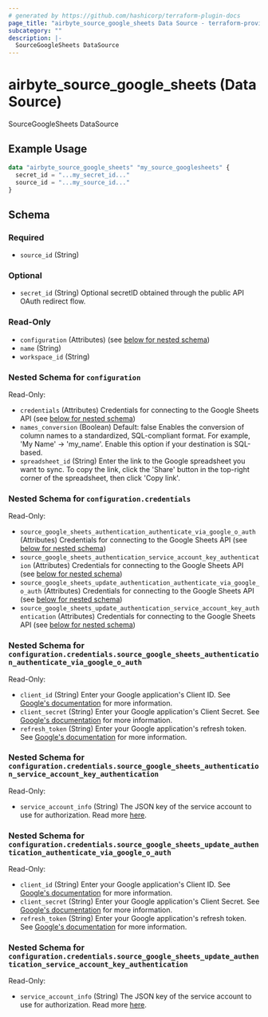 ```yaml
---
# generated by https://github.com/hashicorp/terraform-plugin-docs
page_title: "airbyte_source_google_sheets Data Source - terraform-provider-airbyte"
subcategory: ""
description: |-
  SourceGoogleSheets DataSource
---
```


# airbyte_source_google_sheets (Data Source)

SourceGoogleSheets DataSource

## Example Usage

```terraform
data "airbyte_source_google_sheets" "my_source_googlesheets" {
  secret_id = "...my_secret_id..."
  source_id = "...my_source_id..."
}
```

<!-- schema generated by tfplugindocs -->
## Schema

### Required

- `source_id` (String)

### Optional

- `secret_id` (String) Optional secretID obtained through the public API OAuth redirect flow.

### Read-Only

- `configuration` (Attributes) (see [below for nested schema](#nestedatt--configuration))
- `name` (String)
- `workspace_id` (String)

<a id="nestedatt--configuration"></a>
### Nested Schema for `configuration`

Read-Only:

- `credentials` (Attributes) Credentials for connecting to the Google Sheets API (see [below for nested schema](#nestedatt--configuration--credentials))
- `names_conversion` (Boolean) Default: false
Enables the conversion of column names to a standardized, SQL-compliant format. For example, 'My Name' -> 'my_name'. Enable this option if your destination is SQL-based.
- `spreadsheet_id` (String) Enter the link to the Google spreadsheet you want to sync. To copy the link, click the 'Share' button in the top-right corner of the spreadsheet, then click 'Copy link'.

<a id="nestedatt--configuration--credentials"></a>
### Nested Schema for `configuration.credentials`

Read-Only:

- `source_google_sheets_authentication_authenticate_via_google_o_auth` (Attributes) Credentials for connecting to the Google Sheets API (see [below for nested schema](#nestedatt--configuration--credentials--source_google_sheets_authentication_authenticate_via_google_o_auth))
- `source_google_sheets_authentication_service_account_key_authentication` (Attributes) Credentials for connecting to the Google Sheets API (see [below for nested schema](#nestedatt--configuration--credentials--source_google_sheets_authentication_service_account_key_authentication))
- `source_google_sheets_update_authentication_authenticate_via_google_o_auth` (Attributes) Credentials for connecting to the Google Sheets API (see [below for nested schema](#nestedatt--configuration--credentials--source_google_sheets_update_authentication_authenticate_via_google_o_auth))
- `source_google_sheets_update_authentication_service_account_key_authentication` (Attributes) Credentials for connecting to the Google Sheets API (see [below for nested schema](#nestedatt--configuration--credentials--source_google_sheets_update_authentication_service_account_key_authentication))

<a id="nestedatt--configuration--credentials--source_google_sheets_authentication_authenticate_via_google_o_auth"></a>
### Nested Schema for `configuration.credentials.source_google_sheets_authentication_authenticate_via_google_o_auth`

Read-Only:

- `client_id` (String) Enter your Google application's Client ID. See <a href='https://developers.google.com/identity/protocols/oauth2'>Google's documentation</a> for more information.
- `client_secret` (String) Enter your Google application's Client Secret. See <a href='https://developers.google.com/identity/protocols/oauth2'>Google's documentation</a> for more information.
- `refresh_token` (String) Enter your Google application's refresh token. See <a href='https://developers.google.com/identity/protocols/oauth2'>Google's documentation</a> for more information.


<a id="nestedatt--configuration--credentials--source_google_sheets_authentication_service_account_key_authentication"></a>
### Nested Schema for `configuration.credentials.source_google_sheets_authentication_service_account_key_authentication`

Read-Only:

- `service_account_info` (String) The JSON key of the service account to use for authorization. Read more <a href="https://cloud.google.com/iam/docs/creating-managing-service-account-keys#creating_service_account_keys">here</a>.


<a id="nestedatt--configuration--credentials--source_google_sheets_update_authentication_authenticate_via_google_o_auth"></a>
### Nested Schema for `configuration.credentials.source_google_sheets_update_authentication_authenticate_via_google_o_auth`

Read-Only:

- `client_id` (String) Enter your Google application's Client ID. See <a href='https://developers.google.com/identity/protocols/oauth2'>Google's documentation</a> for more information.
- `client_secret` (String) Enter your Google application's Client Secret. See <a href='https://developers.google.com/identity/protocols/oauth2'>Google's documentation</a> for more information.
- `refresh_token` (String) Enter your Google application's refresh token. See <a href='https://developers.google.com/identity/protocols/oauth2'>Google's documentation</a> for more information.


<a id="nestedatt--configuration--credentials--source_google_sheets_update_authentication_service_account_key_authentication"></a>
### Nested Schema for `configuration.credentials.source_google_sheets_update_authentication_service_account_key_authentication`

Read-Only:

- `service_account_info` (String) The JSON key of the service account to use for authorization. Read more <a href="https://cloud.google.com/iam/docs/creating-managing-service-account-keys#creating_service_account_keys">here</a>.


